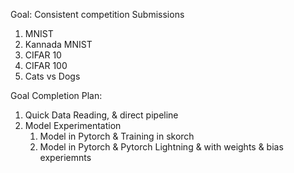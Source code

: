 
Goal: Consistent competition Submissions  
1. MNIST
2. Kannada MNIST
3. CIFAR 10
4. CIFAR 100
5. Cats vs Dogs


Goal Completion Plan:
1. Quick Data Reading, & direct pipeline
2. Model Experimentation
   1. Model in Pytorch & Training in skorch
   2. Model in Pytorch & Pytorch Lightning & with weights & bias experiemnts
